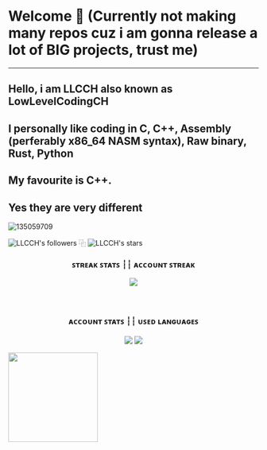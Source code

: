# Welcome 👋 (Currently not making many repos cuz i am gonna release a lot of BIG projects, trust me)
---
## Hello, i am LLCCH also known as LowLevelCodingCH
## I personally like coding in C, C++, Assembly (perferably x86_64 NASM syntax), Raw binary, Rust, Python
## My favourite is C++.
## Yes they are very different

![135059709](https://github.com/LowLevelCodingCH/LowLevelCodingCH/assets/135059709/9cc30846-3f9e-4d6a-b0e6-0bceb0a0c067)

<img alt="LLCCH's followers" src="https://img.shields.io/github/followers/LowLevelCodingCH?color=f92672&label=Follows&logo=github&logoColor=ffffff&style=flat-square"> ⿻
<img alt="LLCCH's stars" src="https://img.shields.io/github/stars/LowLevelCodingCH?color=f92672&label=Stars&logo=github&logoColor=ffffff&style=flat-square">

<h3 align="center">
    <p> ꜱᴛʀᴇᴀᴋ ꜱᴛᴀᴛꜱ ┆┆ ᴀᴄᴄᴏᴜɴᴛ ꜱᴛʀᴇᴀᴋ </p> 
        <img align="center" src="https://streak-stats.demolab.com?user=LowLevelCodingCH&theme=transparent&hide_border=true&border_radius=10&locale=en&mode=weekly&card_width=800&background=00000000&ring=fcfcfc&currStreakLabel=C3C3C3&fire=f92672&stroke=f92672&sideLabels=ffffff" />
    <p>
</h3>

<h3 align="center">
    <br>
    <p> ᴀᴄᴄᴏᴜɴᴛ ꜱᴛᴀᴛꜱ ┆┆ ᴜꜱᴇᴅ ʟᴀɴɢᴜᴀɢᴇꜱ </p>
    <img align="center" src="https://github-readme-stats.vercel.app/api?username=LowLevelCodingCH&show_icons=true&theme=transparent&bg-color=00000000&hide_border=false&title_color=f92672&text_color=aaaaaa&count_private=true&locale=en&rank_icon=percentile&border_color=00000000&border_radius=10&line_height=25&&show=reviews,discussions_started,discussions_answered&include_all_commits=true&text_bold=true" />
    <img align="center" src="https://github-readme-stats.vercel.app/api/top-langs/?username=LowLevelCodingCH&langs_count=15&layout=compact&hide_border=false&theme=transparent&locale=en&title_color=f92072&text_color=c3c3c3&card_width=350&border_color=00000000&border_radius=10&line_height=30" />
</h3> 

<a href="https://github.com/LowLevelCodingCH">
  <img height="180em" src="https://github-readme-stats.vercel.app/api?username=LowLevelCodingCH&theme=dracula&show_icons=true" />
</a>
